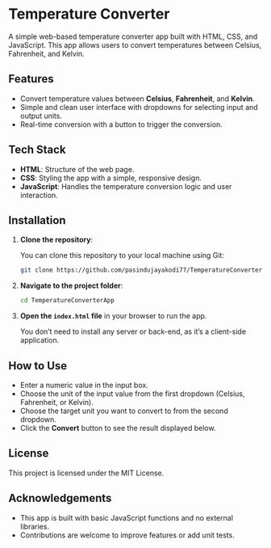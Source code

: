 # Temperature Converter

A simple web-based temperature converter app built with HTML, CSS, and JavaScript. This app allows users to convert temperatures between Celsius, Fahrenheit, and Kelvin.

## Features
- Convert temperature values between **Celsius**, **Fahrenheit**, and **Kelvin**.
- Simple and clean user interface with dropdowns for selecting input and output units.
- Real-time conversion with a button to trigger the conversion.

## Tech Stack
- **HTML**: Structure of the web page.
- **CSS**: Styling the app with a simple, responsive design.
- **JavaScript**: Handles the temperature conversion logic and user interaction.

## Installation

1. **Clone the repository**:

   You can clone this repository to your local machine using Git:

   ```bash
   git clone https://github.com/pasindujayakodi77/TemperatureConverterApp.git
   ```

2. **Navigate to the project folder**:

   ```bash
   cd TemperatureConverterApp
   ```

3. **Open the `index.html` file** in your browser to run the app.

   You don’t need to install any server or back-end, as it’s a client-side application.

## How to Use
- Enter a numeric value in the input box.
- Choose the unit of the input value from the first dropdown (Celsius, Fahrenheit, or Kelvin).
- Choose the target unit you want to convert to from the second dropdown.
- Click the **Convert** button to see the result displayed below.

## License
This project is licensed under the MIT License.

## Acknowledgements
- This app is built with basic JavaScript functions and no external libraries.
- Contributions are welcome to improve features or add unit tests.
